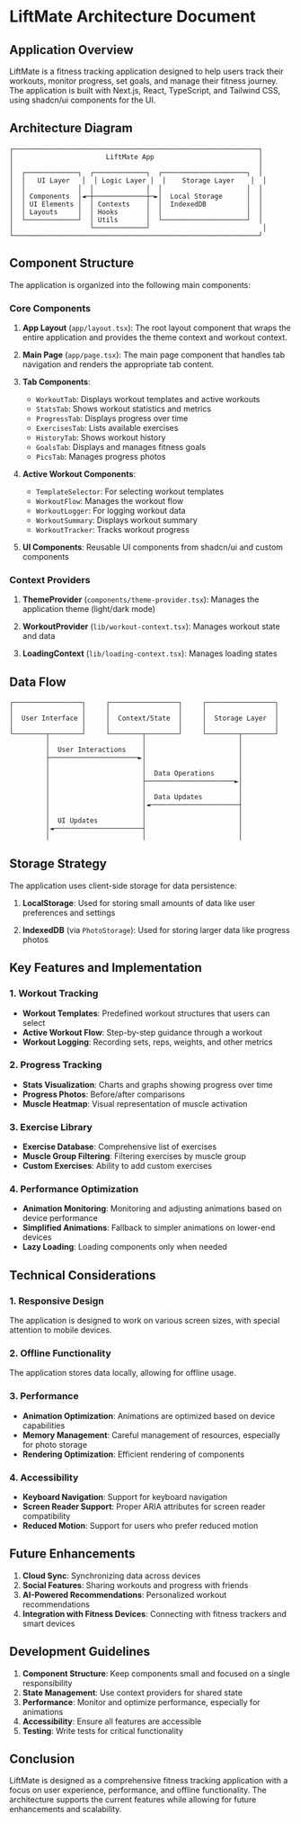 # LiftMate Architecture Document

## Application Overview

LiftMate is a fitness tracking application designed to help users track their workouts, monitor progress, set goals, and manage their fitness journey. The application is built with Next.js, React, TypeScript, and Tailwind CSS, using shadcn/ui components for the UI.

## Architecture Diagram

```
┌─────────────────────────────────────────────────────────────┐
│                       LiftMate App                          │
│                                                             │
│  ┌─────────────┐  ┌─────────────┐  ┌─────────────────────┐  │
│  │   UI Layer   │  │ Logic Layer │  │    Storage Layer    │  │
│  │             │  │             │  │                     │  │
│  │ Components  │◄─┼─────────────┼─►│  Local Storage      │  │
│  │ UI Elements │  │ Contexts    │  │  IndexedDB          │  │
│  │ Layouts     │  │ Hooks       │  │                     │  │
│  └─────────────┘  │ Utils       │  └─────────────────────┘  │
│                   └─────────────┘                            │
└─────────────────────────────────────────────────────────────┘
```

## Component Structure

The application is organized into the following main components:

### Core Components

1. **App Layout** (`app/layout.tsx`): The root layout component that wraps the entire application and provides the theme context and workout context.

2. **Main Page** (`app/page.tsx`): The main page component that handles tab navigation and renders the appropriate tab content.

3. **Tab Components**:
   - `WorkoutTab`: Displays workout templates and active workouts
   - `StatsTab`: Shows workout statistics and metrics
   - `ProgressTab`: Displays progress over time
   - `ExercisesTab`: Lists available exercises
   - `HistoryTab`: Shows workout history
   - `GoalsTab`: Displays and manages fitness goals
   - `PicsTab`: Manages progress photos

4. **Active Workout Components**:
   - `TemplateSelector`: For selecting workout templates
   - `WorkoutFlow`: Manages the workout flow
   - `WorkoutLogger`: For logging workout data
   - `WorkoutSummary`: Displays workout summary
   - `WorkoutTracker`: Tracks workout progress

5. **UI Components**: Reusable UI components from shadcn/ui and custom components

### Context Providers

1. **ThemeProvider** (`components/theme-provider.tsx`): Manages the application theme (light/dark mode)

2. **WorkoutProvider** (`lib/workout-context.tsx`): Manages workout state and data

3. **LoadingContext** (`lib/loading-context.tsx`): Manages loading states

## Data Flow

```
┌─────────────────┐     ┌─────────────────┐     ┌─────────────────┐
│                 │     │                 │     │                 │
│  User Interface │     │  Context/State  │     │  Storage Layer  │
│                 │     │                 │     │                 │
└────────┬────────┘     └────────┬────────┘     └────────┬────────┘
         │                       │                       │
         │  User Interactions    │                       │
         ├──────────────────────►│                       │
         │                       │                       │
         │                       │  Data Operations      │
         │                       ├──────────────────────►│
         │                       │                       │
         │                       │  Data Updates         │
         │                       │◄──────────────────────┤
         │                       │                       │
         │  UI Updates           │                       │
         │◄──────────────────────┤                       │
         │                       │                       │
```

## Storage Strategy

The application uses client-side storage for data persistence:

1. **LocalStorage**: Used for storing small amounts of data like user preferences and settings

2. **IndexedDB** (via `PhotoStorage`): Used for storing larger data like progress photos

## Key Features and Implementation

### 1. Workout Tracking

- **Workout Templates**: Predefined workout structures that users can select
- **Active Workout Flow**: Step-by-step guidance through a workout
- **Workout Logging**: Recording sets, reps, weights, and other metrics

### 2. Progress Tracking

- **Stats Visualization**: Charts and graphs showing progress over time
- **Progress Photos**: Before/after comparisons
- **Muscle Heatmap**: Visual representation of muscle activation

### 3. Exercise Library

- **Exercise Database**: Comprehensive list of exercises
- **Muscle Group Filtering**: Filtering exercises by muscle group
- **Custom Exercises**: Ability to add custom exercises

### 4. Performance Optimization

- **Animation Monitoring**: Monitoring and adjusting animations based on device performance
- **Simplified Animations**: Fallback to simpler animations on lower-end devices
- **Lazy Loading**: Loading components only when needed

## Technical Considerations

### 1. Responsive Design

The application is designed to work on various screen sizes, with special attention to mobile devices.

### 2. Offline Functionality

The application stores data locally, allowing for offline usage.

### 3. Performance

- **Animation Optimization**: Animations are optimized based on device capabilities
- **Memory Management**: Careful management of resources, especially for photo storage
- **Rendering Optimization**: Efficient rendering of components

### 4. Accessibility

- **Keyboard Navigation**: Support for keyboard navigation
- **Screen Reader Support**: Proper ARIA attributes for screen reader compatibility
- **Reduced Motion**: Support for users who prefer reduced motion

## Future Enhancements

1. **Cloud Sync**: Synchronizing data across devices
2. **Social Features**: Sharing workouts and progress with friends
3. **AI-Powered Recommendations**: Personalized workout recommendations
4. **Integration with Fitness Devices**: Connecting with fitness trackers and smart devices

## Development Guidelines

1. **Component Structure**: Keep components small and focused on a single responsibility
2. **State Management**: Use context providers for shared state
3. **Performance**: Monitor and optimize performance, especially for animations
4. **Accessibility**: Ensure all features are accessible
5. **Testing**: Write tests for critical functionality

## Conclusion

LiftMate is designed as a comprehensive fitness tracking application with a focus on user experience, performance, and offline functionality. The architecture supports the current features while allowing for future enhancements and scalability.